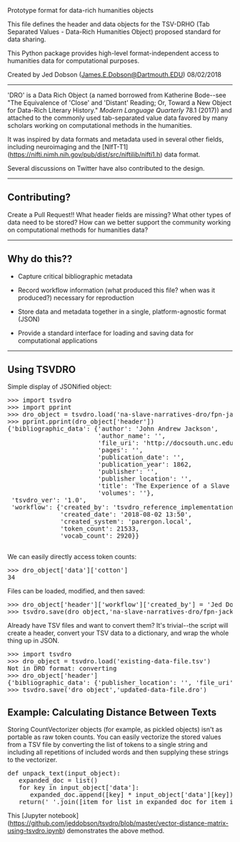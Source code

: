 Prototype format for data-rich humanities objects

This file defines the header and data objects for the TSV-DRHO (Tab Separated
Values - Data-Rich Humanities Object) proposed standard for data sharing.
 
This Python package provides high-level format-independent access to humanities
data for computational purposes.  

Created by Jed Dobson (James.E.Dobson@Dartmouth.EDU) 08/02/2018


- - -

'DRO' is a Data Rich Object (a named borrowed from Katherine Bode--see "The
Equivalence of 'Close' and 'Distant' Reading; Or, Toward a New Object for
Data-Rich Literary History." _Modern Language Quarterly_ 78.1 (2017)) and
attached to the commonly used tab-separated value data favored by many scholars
working on computational methods in the humanities.

It was inspired by data formats and metadata used in several other fields,
including neuroimaging and the [NIfT-T1]
(https://nifti.nimh.nih.gov/pub/dist/src/niftilib/nifti1.h) data format.

Several discussions on Twitter have also contributed to the design.


- - - 

<h2> Contributing? </h2>

Create a Pull Request!! What header fields are missing? What other types of data
need to be stored? How can we better support the community working on
computational methods for humanities data?


- - - 

<h2>Why do this??</h2>

- Capture critical bibliographic metadata

- Record workflow information (what produced this file? when was it produced?) necessary for reproduction

- Store data and metadata together in a single, platform-agnostic format (JSON)

- Provide a standard interface for loading and saving data for computational applications

- - - 

<h2> Using TSVDRO </h2>

Simple display of JSONified object:

<pre>
>>> import tsvdro
>>> import pprint
>>> dro_object = tsvdro.load('na-slave-narratives-dro/fpn-jackson-jackson.dro')
>>> pprint.pprint(dro_object['header'])
{'bibliographic_data': {'author': 'John Andrew Jackson',
                        'author_name': '',
                        'file_uri': 'http://docsouth.unc.edu/full-text/na-slave-narratives/data/texts/fpn-jackson-jackson.txt',
                        'pages': '',
                        'publication_date': '',
                        'publication_year': 1862,
                        'publisher': '',
                        'publisher_location': '',
                        'title': 'The Experience of a Slave in South Carolina',
                        'volumes': ''},
 'tsvdro_ver': '1.0',
 'workflow': {'created_by': 'tsvdro_reference_implementation',
              'created_date': '2018-08-02 13:50',
              'created_system': 'parergon.local',
              'token_count': 21533,
              'vocab_count': 2920}}

</pre>

We can easily directly access token counts:

<pre>
>>> dro_object['data']['cotton']
34
</pre>

Files can be loaded, modified, and then saved:

<pre>
>>> dro_object['header']['workflow']['created_by'] = 'Jed Dobson'
>>> tsvdro.save(dro_object,'na-slave-narratives-dro/fpn-jackson-jackson.dro')
</pre>


Already have TSV files and want to convert them? It's trivial--the script will
create a header, convert your TSV data to a dictionary, and wrap the whole
thing up in JSON.

<pre>
>>> import tsvdro
>>> dro_object = tsvdro.load('existing-data-file.tsv')
Not in DRO format: converting
>>> dro_object['header']
{'bibliographic_data': {'publisher_location': '', 'file_uri': '', 'publisher': '', 'author_name': '', 'volumes': '', 'publication_date': '', 'pages': '', 'title': ''}, 'tsvdro_ver': '1.0', 'workflow': {'vocab_count': '', 'created_by': 'tsdro_reference_implementation', 'token_count': '', 'created_system': 'parergon.local', 'created_date': '2018-08-02 14:24'}}
>>> tsvdro.save('dro_object','updated-data-file.dro')
</pre>

<h2> Example: Calculating Distance Between Texts</h2>

Storing CountVectorizer objects (for example, as pickled objects) isn't as
portable as raw token counts. You can easily vectorize the stored values from a
TSV file by converting the list of tokens to a single string and including all
repetitions of included words and then supplying these strings to the
vectorizer.

<pre>
def unpack_text(input_object):
   expanded_doc = list()
   for key in input_object['data']:
      expanded_doc.append([key] * input_object['data'][key])
   return(' '.join([item for list in expanded_doc for item in list]))
</pre>

This [Jupyter notebook] (https://github.com/jeddobson/tsvdro/blob/master/vector-distance-matrix-using-tsvdro.ipynb) demonstrates the above method.

